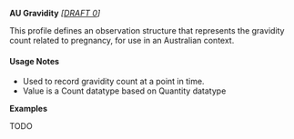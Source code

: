 **AU Gravidity** *[[DRAFT 0](guidance.html)]*

This profile defines an observation structure that represents the gravidity count related to pregnancy, for use in an Australian context.

#### Usage Notes
* Used to record gravidity count at a point in time.
* Value is a Count datatype based on Quantity datatype

**Examples**

TODO
